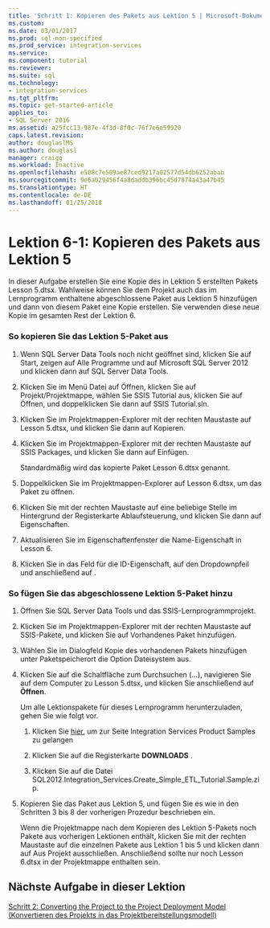 ```yaml
---
title: 'Schritt 1: Kopieren des Pakets aus Lektion 5 | Microsoft-Dokumentation'
ms.custom: 
ms.date: 03/01/2017
ms.prod: sql-non-specified
ms.prod_service: integration-services
ms.service: 
ms.component: tutorial
ms.reviewer: 
ms.suite: sql
ms.technology:
- integration-services
ms.tgt_pltfrm: 
ms.topic: get-started-article
applies_to:
- SQL Server 2016
ms.assetid: a25fcc13-987e-4f3d-8f0c-76f7e6e59920
caps.latest.revision: 
author: douglaslMS
ms.author: douglasl
manager: craigg
ms.workload: Inactive
ms.openlocfilehash: e508c7e509ae87ced9217a02577d54db6252abab
ms.sourcegitcommit: 9e6a029456f4a8daddb396bc45d7874a43a47b45
ms.translationtype: HT
ms.contentlocale: de-DE
ms.lasthandoff: 01/25/2018
---
```

# <a name="lesson-6-1---copying-the-lesson-5-package"></a>Lektion 6-1: Kopieren des Pakets aus Lektion 5
In dieser Aufgabe erstellen Sie eine Kopie des in Lektion 5 erstellten Pakets Lesson 5.dtsx. Wahlweise können Sie dem Projekt auch das im Lernprogramm enthaltene abgeschlossene Paket aus Lektion 5 hinzufügen und dann von diesem Paket eine Kopie erstellen. Sie verwenden diese neue Kopie im gesamten Rest der Lektion 6.  
  
### <a name="to-copy-the-lesson-5-package"></a>So kopieren Sie das Lektion 5-Paket aus  
  
1.  Wenn SQL Server Data Tools noch nicht geöffnet sind, klicken Sie auf Start, zeigen auf Alle Programme und auf Microsoft SQL Server 2012 und klicken dann auf SQL Server Data Tools.  
  
2.  Klicken Sie im Menü Datei auf Öffnen, klicken Sie auf Projekt/Projektmappe, wählen Sie SSIS Tutorial aus, klicken Sie auf Öffnen, und doppelklicken Sie dann auf SSIS Tutorial.sln.  
  
3.  Klicken Sie im Projektmappen-Explorer mit der rechten Maustaste auf Lesson 5.dtsx, und klicken Sie dann auf Kopieren.  
  
4.  Klicken Sie im Projektmappen-Explorer mit der rechten Maustaste auf SSIS Packages, und klicken Sie dann auf Einfügen.  
  
    Standardmäßig wird das kopierte Paket Lesson 6.dtsx genannt.  
  
5.  Doppelklicken Sie im Projektmappen-Explorer auf Lesson 6.dtsx, um das Paket zu öffnen.  
  
6.  Klicken Sie mit der rechten Maustaste auf eine beliebige Stelle im Hintergrund der Registerkarte Ablaufsteuerung, und klicken Sie dann auf Eigenschaften.  
  
7.  Aktualisieren Sie im Eigenschaftenfenster die Name-Eigenschaft in Lesson 6.  
  
8.  Klicken Sie in das Feld für die ID-Eigenschaft, auf den Dropdownpfeil und anschließend auf <Generate New ID>.  
  
### <a name="to-add-the-completed-lesson-5-package"></a>So fügen Sie das abgeschlossene Lektion 5-Paket hinzu  
  
1.  Öffnen Sie SQL Server Data Tools und das SSIS-Lernprogrammprojekt.  
  
2.  Klicken Sie im Projektmappen-Explorer mit der rechten Maustaste auf SSIS-Pakete, und klicken Sie auf Vorhandenes Paket hinzufügen.  
  
3.  Wählen Sie im Dialogfeld Kopie des vorhandenen Pakets hinzufügen unter Paketspeicherort die Option Dateisystem aus.  
  
4.  Klicken Sie auf die Schaltfläche zum Durchsuchen (…), navigieren Sie auf dem Computer zu Lesson 5.dtsx, und klicken Sie anschließend auf **Öffnen**.  
  
    Um alle Lektionspakete für dieses Lernprogramm herunterzuladen, gehen Sie wie folgt vor.  
  
    1.  Klicken Sie [hier](http://go.microsoft.com/fwlink/?LinkId=275027), um zur Seite Integration Services Product Samples zu gelangen  
  
    2.  Klicken Sie auf die Registerkarte **DOWNLOADS** .  
  
    3.  Klicken Sie auf die Datei SQL2012.Integration_Services.Create_Simple_ETL_Tutorial.Sample.zip.  
  
5.  Kopieren Sie das Paket aus Lektion 5, und fügen Sie es wie in den Schritten 3 bis 8 der vorherigen Prozedur beschrieben ein.  
  
    Wenn die Projektmappe nach dem Kopieren des Lektion 5-Pakets noch Pakete aus vorherigen Lektionen enthält, klicken Sie mit der rechten Maustaste auf die einzelnen Pakete aus Lektion 1 bis 5 und klicken dann auf Aus Projekt ausschließen. Anschließend sollte nur noch Lesson 6.dtsx in der Projektmappe enthalten sein.  
  
## <a name="next-task-in-lesson"></a>Nächste Aufgabe in dieser Lektion  
[Schritt 2: Converting the Project to the Project Deployment Model (Konvertieren des Projekts in das Projektbereitstellungsmodell)](../integration-services/lesson-6-2-converting-the-project-to-the-project-deployment-model.md)  
  
